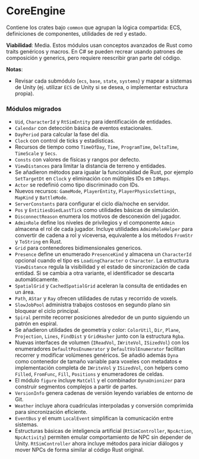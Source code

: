 # CoreEngine

Contiene los crates bajo `common` que agrupan la lógica compartida: ECS, definiciones de componentes, utilidades de red y estado.

**Viabilidad**: Media. Estos módulos usan conceptos avanzados de Rust como traits genéricos y macros. En C# se pueden recrear usando patrones de composición y generics, pero requiere reescribir gran parte del código.

**Notas**:
- Revisar cada submódulo (`ecs`, `base`, `state`, `systems`) y mapear a sistemas de Unity (ej. utilizar `ECS` de Unity si se desea, o implementar estructura propia).

### Módulos migrados
- `Uid`, `CharacterId` y `RtSimEntity` para identificación de entidades.
- `Calendar` con detección básica de eventos estacionales.
- `DayPeriod` para calcular la fase del día.
- `Clock` con control de ticks y estadísticas.
- Recursos de tiempo como `TimeOfDay`, `Time`, `ProgramTime`, `DeltaTime`, `TimeScale` y `Secs`.
- `Consts` con valores de físicas y rangos por defecto.
- `ViewDistances` para limitar la distancia de terreno y entidades.
- Se añadieron métodos para igualar la funcionalidad de Rust, por ejemplo `SetTargetDt` en `Clock` y eliminación con múltiples IDs en `IdMaps`.
- `Actor` se redefinió como tipo discriminado con IDs.
- Nuevos recursos: `GameMode`, `PlayerEntity`, `PlayerPhysicsSettings`, `MapKind` y `BattleMode`.
- `ServerConstants` para configurar el ciclo día/noche en servidor.
- `Pos` y `EntitiesDiedLastTick` como utilidades básicas de simulación.
- `DisconnectReason` enumera los motivos de desconexión del jugador.
- `AdminRole` define los niveles de privilegios y el componente `Admin` almacena
  el rol de cada jugador. Incluye utilidades `AdminRoleHelper` para convertir de
  cadena a rol y viceversa, equivalente a los métodos `FromStr` y `ToString` en
  Rust.
- `Grid` para contenedores bidimensionales genericos.
 - `Presence` define un enumerado `PresenceKind` y almacena un `CharacterId` opcional cuando el tipo es `LoadingCharacter` o `Character`. La estructura `ViewDistance` regula la visibilidad y el estado de sincronización de cada entidad. Si se cambia a otra variante, el identificador se descarta automáticamente.
- `SpatialGrid` y `CachedSpatialGrid` aceleran la consulta de entidades en un área.
- `Path`, `AStar` y `Ray` ofrecen utilidades de rutas y recorrido de voxels.
- `SlowJobPool` administra trabajos costosos en segundo plano sin bloquear el ciclo principal.
- `Spiral` permite recorrer posiciones alrededor de un punto siguiendo un patrón en espiral.
- Se añadieron utilidades de geometría y color: `ColorUtil`, `Dir`, `Plane`,
  `Projection`, `Lines`, `FindDist` y `GridHasher` junto con la estructura
  `Rgba`.
- Nuevas interfaces de volumen (`IReadVol`, `IWriteVol`, `ISizedVol`) con los
  enumeradores `DefaultPosEnumerator` y `DefaultVolEnumerator` facilitan
  recorrer y modificar volúmenes genéricos. Se añadió además `Dyna` como
  contenedor de tamaño variable para voxeles con metadatos e implementación
  completa de `IWriteVol` y `ISizedVol`, con helpers como `Filled`, `FromFunc`,
  `Fill`, `Positions` y enumeradores de celdas.
- El módulo `figure` incluye `MatCell` y el combinador `DynaUnionizer` para
  construir segmentos complejos a partir de partes.
- `VersionInfo` genera cadenas de versión leyendo variables de entorno de Git.
- `Weather` incluye ahora cuadrículas interpoladas y conversión comprimida para
  sincronización eficiente.
- `EventBus` y el enum `LocalEvent` simplifican la comunicación entre sistemas.
- Estructuras básicas de inteligencia artificial (`RtSimController`, `NpcAction`, `NpcActivity`)
  permiten emular comportamiento de NPC sin depender de Unity.
  `RtSimController` ahora incluye métodos para iniciar diálogos y mover NPCs de
  forma similar al código Rust original.

